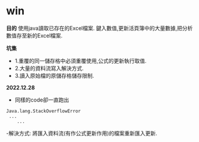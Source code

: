 # win
**目的**
使用java讀取已存在的Excel檔案.
鍵入數值,更新活頁簿中的大量數據,把分析數值存至新的Excel檔案.

**坑集**
- 1.重覆的同一儲存格中必須重覆使用,公式的更新執行取值.
- 2.大量的資料流寫入解決方式.
- 3.讀入原始檔的原儲存格儲存限制.

**2022.12.28**
- 同樣的code卻一直跑出

```java=+
Java.lang.StackOverflowError 
 ...
	...
```
-解決方式:
將匯入資料流(有作公式更新作用)的檔案重新匯入更新.
